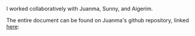 I worked collaboratively with Juanma, Sunny, and Aigerim.

The entire document can be found on Juanma's github repository, linked [here](https://github.com/juanrozu23/MachineLab/blob/main/Homework/homework_05Feb.md): 


